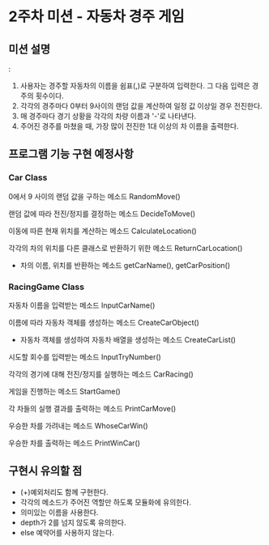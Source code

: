 2주차 미션 - 자동차 경주 게임
============================

## 미션 설명

: 
1. 사용자는 경주할 자동차의 이름을 쉼표(,)로 구분하여 입력한다. 그 다음 입력은 경주의 횟수이다. 
2. 각각의 경주마다 0부터 9사이의 랜덤 값을 계산하여 일정 값 이상일 경우 전진한다. 
3. 매 경주마다 경기 상황을 각각의 차량 이름과 '-'로 나타낸다.
4. 주어진 경주를 마쳤을 때, 가장 많이 전진한 1대 이상의 차 이름을 출력한다.


## 프로그램 기능 구현 예정사항


### Car Class

0에서 9 사이의 랜덤 값을 구하는 메소드 RandomMove()

랜덤 값에 따라 전진/정지를 결정하는 메소드 DecideToMove()

이동에 따른 현재 위치를 계산하는 메소드 CalculateLocation()

각각의 차의 위치를 다른 클래스로 반환하기 위한 메소드 ReturnCarLocation()

+ 차의 이름, 위치를 반환하는 메소드 getCarName(), getCarPosition()


### RacingGame Class

자동차 이름을 입력받는 메소드 InputCarName()

이름에 따라 자동차 객체를 생성하는 메소드 CreateCarObject()

+ 자동차 객체를 생성하여 자동차 배열을 생성하는 메소드 CreateCarList()

시도할 회수를 입력받는 메소드 InputTryNumber()

각각의 경기에 대해 전진/정지를 실행하는 메소드 CarRacing()

게임을 진행하는 메소드 StartGame()

각 차들의 실행 결과를 출력하는 메소드 PrintCarMove()

우승한 차를 가려내는 메소드 WhoseCarWin()

우승한 차를 출력하는 메소드 PrintWinCar()


## 구현시 유의할 점

- (+)예외처리도 함께 구현한다.
- 각각의 메소드가 주어진 역할만 하도록 모듈화에 유의한다.
- 의미있는 이름을 사용한다.
- depth가 2를 넘지 않도록 유의한다.
- else 예약어를 사용하지 않는다.
